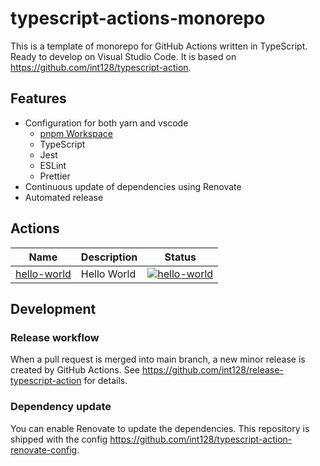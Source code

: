 # typescript-actions-monorepo

This is a template of monorepo for GitHub Actions written in TypeScript.
Ready to develop on Visual Studio Code.
It is based on https://github.com/int128/typescript-action.

## Features

- Configuration for both yarn and vscode
  - [pnpm Workspace](https://pnpm.io/workspaces)
  - TypeScript
  - Jest
  - ESLint
  - Prettier
- Continuous update of dependencies using Renovate
- Automated release

## Actions

| Name                       | Description | Status                                                                                                                                                                                                         |
| -------------------------- | ----------- | -------------------------------------------------------------------------------------------------------------------------------------------------------------------------------------------------------------- |
| [hello-world](hello-world) | Hello World | [![hello-world](https://github.com/int128/typescript-actions-monorepo/actions/workflows/hello-world.yaml/badge.svg)](https://github.com/int128/typescript-actions-monorepo/actions/workflows/hello-world.yaml) |

## Development

### Release workflow

When a pull request is merged into main branch, a new minor release is created by GitHub Actions.
See https://github.com/int128/release-typescript-action for details.

### Dependency update

You can enable Renovate to update the dependencies.
This repository is shipped with the config https://github.com/int128/typescript-action-renovate-config.
